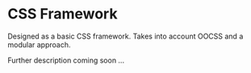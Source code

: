 # CSS Framework

Designed as a basic CSS framework. Takes into account OOCSS and a modular
approach.

Further description coming soon ...